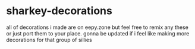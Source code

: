 # sharkey-decorations

all of decorations i made  are on eepy.zone but feel free to remix any these or just port them to your place. gonna be updated if i feel like making more decorations for that group of sillies